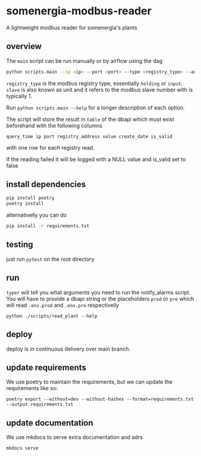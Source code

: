 # somenergia-modbus-reader

A lightweight modbus reader for somenergia's plants

## overview

The `main` script can be run manually or by airflow using the dag

```bash
python scripts.main --ip <ip> --port <port> --type <registry_type> --address <address> --count <count> --slave <slave> --dbapi <dbapi> --table <table>
```

`registry_type` is the modbus registry type, essentially `holding` or `input`. `slave` is also known as unit and it refers to the modbus slave number with is typically 1.

Run `python scripts.main --help` for a longer description of each option.

The script will store the result in `table` of the dbapi which must exist beforehand with the following columns

`query_time ip port registry_address value create_date is_valid`

with one row for each registry read.

If the reading failed it will be logged with a NULL value and is_valid set to false

## install dependencies

```bash
pip install poetry
poetry install
```

alternativelly you can do

```bash
pip install -r requirements.txt
```

## testing

just run `pytest` on the root directory

## run

`typer` will tell you what arguments you need to run the notify_alarms script. You will have to provide a dbapi string or the placeholders `prod` or `pre` which will read `.env.prod` and `.env.pre` respectivelly

`python ./scripts/read_plant --help`

## deploy

deploy is in continuous delivery over main branch.

## update requirements

We use poetry to maintain the requirements, but we can update the requirements like so:

`poetry export --without=dev --without-hashes --format=requirements.txt --output requirements.txt`

## update documentation

We use mkdocs to serve extra documentation and adrs

`mkdocs serve`